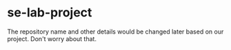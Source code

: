 # se-lab-project
The repository name and other details would be changed later based on our project. Don't worry about that.
